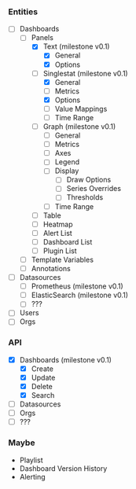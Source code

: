 ### Entities
- [ ] Dashboards
    - [ ] Panels
        - [x] Text (milestone v0.1)
            - [x] General
            - [x] Options
        - [ ] Singlestat (milestone v0.1)
            - [x] General
            - [ ] Metrics
            - [x] Options
            - [ ] Value Mappings
            - [ ] Time Range
        - [ ] Graph (milestone v0.1)
            - [ ] General
            - [ ] Metrics
            - [ ] Axes
            - [ ] Legend
            - [ ] Display
                - [ ] Draw Options
                - [ ] Series Overrides
                - [ ] Thresholds
            - [ ] Time Range
        - [ ] Table
        - [ ] Heatmap
        - [ ] Alert List
        - [ ] Dashboard List
        - [ ] Plugin List
    - [ ] Template Variables
    - [ ] Annotations
- [ ] Datasources
    - [ ] Prometheus (milestone v0.1)
    - [ ] ElasticSearch (milestone v0.1)
    - [ ] ???
- [ ] Users
- [ ] Orgs

### API

- [x] Dashboards (milestone v0.1)
    - [x] Create
    - [x] Update
    - [x] Delete
    - [x] Search
- [ ] Datasources
- [ ] Orgs
- [ ] ???

### Maybe

- Playlist
- Dashboard Version History
- Alerting
